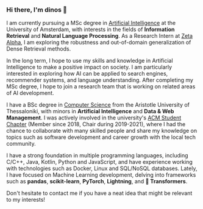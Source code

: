 ### Hi there, I'm dinos 👋

I am currently pursuing a MSc degree in [Artificial Intelligence](https://www.uva.nl/en/programmes/masters/artificial-intelligence/artificial-intelligence.html) at the University of Amsterdam, with interests in the fields of **Information Retrieval** and **Natural Language Processing**. As a Research Intern at [Zeta Alpha](https://zeta-alpha.com), I am exploring the robustness and out-of-domain generalization of Dense Retrieval methods.

In the long term, I hope to use my skills and knowledge in Artificial Intelligence to make a positive impact on society. I am particularly interested in exploring how AI can be applied to search engines, recommender systems, and language understanding. After completing my MSc degree, I hope to join a research team that is working on related areas of AI development.

I have a BSc degree in [Computer Science](https://www.csd.auth.gr/en/) from the Aristotle University of Thessaloniki, with minors in **Artificial Intelligence** and **Data & Web Management**. I was actively involved in the university's [ACM Student Chapter](https://auth.acm.org/en/) (Member since 2018, Chair during 2019-2021), where I had the chance to collaborate with many skilled people and share my knowledge on topics such as software development and career growth with the local tech community.

<!-- ![stats](https://github-readme-stats.vercel.app/api?username=din0s&count_private=true&show_icons=true&include_all_commits=true) -->

I have a strong foundation in multiple programming languages, including C/C++, Java, Kotlin, Python and JavaScript, and have experience working with technologies such as Docker, Linux and SQL/NoSQL databases. Lately, I have focused on Machine Learning development, delving into frameworks such as **pandas**, **scikit-learn**, **PyTorch**, **Lightning**, and **🤗 Transformers**.

<!-- Here is a list of the languages that I have used the most in my recent projects:

[![langs](https://github-readme-stats.vercel.app/api/top-langs/?username=din0s&layout=compact&hide_title=true&theme=dark&langs_count=8&hide=scss,css,html)](https://github.com/anuraghazra/github-readme-stats) -->

Don't hesitate to contact me if you have a neat idea that might be relevant to my interests!

<!--
**din0s/din0s** is a ✨ _special_ ✨ repository because its `README.md` (this file) appears on your GitHub profile.

Here are some ideas to get you started:

- 🔭 I’m currently working on ...
- 🌱 I’m currently learning ...
- 👯 I’m looking to collaborate on ...
- 🤔 I’m looking for help with ...
- 💬 Ask me about ...
- 📫 How to reach me: ...
- 😄 Pronouns: ...
- ⚡ Fun fact: ...
-->
